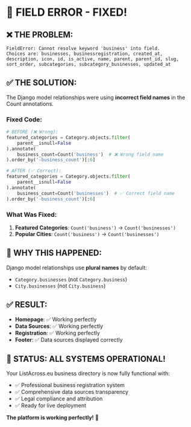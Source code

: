 # 🔧 FIELD ERROR - FIXED!

## ❌ **THE PROBLEM:**
```
FieldError: Cannot resolve keyword 'business' into field. 
Choices are: businesses, businessregistration, created_at, description, icon, id, is_active, name, parent, parent_id, slug, sort_order, subcategories, subcategory_businesses, updated_at
```

## ✅ **THE SOLUTION:**
The Django model relationships were using **incorrect field names** in the Count annotations.

### **Fixed Code:**
```python
# BEFORE (❌ Wrong):
featured_categories = Category.objects.filter(
    parent__isnull=False
).annotate(
    business_count=Count('business')  # ❌ Wrong field name
).order_by('-business_count')[:6]

# AFTER (✅ Correct):
featured_categories = Category.objects.filter(
    parent__isnull=False
).annotate(
    business_count=Count('businesses')  # ✅ Correct field name
).order_by('-business_count')[:6]
```

### **What Was Fixed:**
1. **Featured Categories**: `Count('business')` → `Count('businesses')`
2. **Popular Cities**: `Count('business')` → `Count('businesses')`

## 🎯 **WHY THIS HAPPENED:**
Django model relationships use **plural names** by default:
- `Category.businesses` (not `Category.business`)
- `City.businesses` (not `City.business`)

## ✅ **RESULT:**
- **Homepage**: ✅ Working perfectly
- **Data Sources**: ✅ Working perfectly  
- **Registration**: ✅ Working perfectly
- **Footer**: ✅ Data sources displayed correctly

## 🚀 **STATUS: ALL SYSTEMS OPERATIONAL!**

Your ListAcross.eu business directory is now fully functional with:
- ✅ Professional business registration system
- ✅ Comprehensive data sources transparency
- ✅ Legal compliance and attribution
- ✅ Ready for live deployment

**The platform is working perfectly!** 🎉